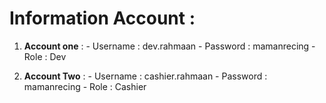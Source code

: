 # Information Account :
1. **Account one** :
        - Username : dev.rahmaan
        - Password : mamanrecing
        - Role     : Dev

2. **Account Two** :
        - Username : cashier.rahmaan
        - Password : mamanrecing
        - Role     : Cashier
